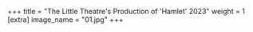 +++
title = "The Little Theatre's Production of 'Hamlet' 2023"
weight = 1
[extra]
image_name = "01.jpg"
+++

